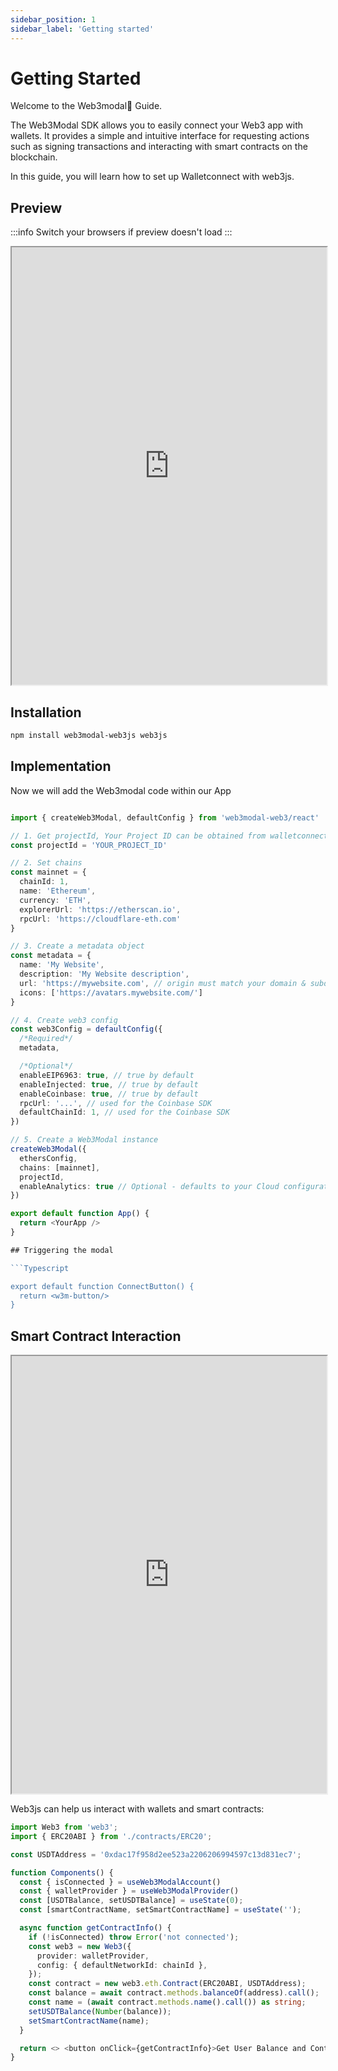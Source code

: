 ```yaml
---
sidebar_position: 1
sidebar_label: 'Getting started'
---
```


# Getting Started

Welcome to the Web3modal📱 Guide.

The Web3Modal SDK allows you to easily connect your Web3 app with wallets. It provides a simple and intuitive interface for requesting actions such as signing transactions and interacting with smart contracts on the blockchain.

In this guide, you will learn how to set up Walletconnect with web3js.



## Preview
:::info
Switch your browsers if preview doesn't load
:::
<iframe width="100%" height="700px"  src="https://stackblitz.com/edit/vitejs-vite-cg7ctd?file=src%2FApp.tsx,package.json,.env,src%2Fvite-env.d.ts&terminal=dev"></iframe>



## Installation

```bash
npm install web3modal-web3js web3js
```

## Implementation

Now we will add the Web3modal code within our App
```typescript

import { createWeb3Modal, defaultConfig } from 'web3modal-web3/react'

// 1. Get projectId, Your Project ID can be obtained from walletconnect.com
const projectId = 'YOUR_PROJECT_ID'

// 2. Set chains
const mainnet = {
  chainId: 1,
  name: 'Ethereum',
  currency: 'ETH',
  explorerUrl: 'https://etherscan.io',
  rpcUrl: 'https://cloudflare-eth.com'
}

// 3. Create a metadata object
const metadata = {
  name: 'My Website',
  description: 'My Website description',
  url: 'https://mywebsite.com', // origin must match your domain & subdomain
  icons: ['https://avatars.mywebsite.com/']
}

// 4. Create web3 config
const web3Config = defaultConfig({
  /*Required*/
  metadata,

  /*Optional*/
  enableEIP6963: true, // true by default
  enableInjected: true, // true by default
  enableCoinbase: true, // true by default
  rpcUrl: '...', // used for the Coinbase SDK
  defaultChainId: 1, // used for the Coinbase SDK
})

// 5. Create a Web3Modal instance
createWeb3Modal({
  ethersConfig,
  chains: [mainnet],
  projectId,
  enableAnalytics: true // Optional - defaults to your Cloud configuration
})

export default function App() {
  return <YourApp />
}

## Triggering the modal

```Typescript

export default function ConnectButton() {
  return <w3m-button/>
}

```

## Smart Contract Interaction

<iframe width="100%" height="700px"  src="https://stackblitz.com/edit/vitejs-vite-itfrzf?file=src%2FApp.tsx"></iframe>

Web3js can help us interact with wallets and smart contracts:

```Typescript
import Web3 from 'web3';
import { ERC20ABI } from './contracts/ERC20';

const USDTAddress = '0xdac17f958d2ee523a2206206994597c13d831ec7';

function Components() {
  const { isConnected } = useWeb3ModalAccount()
  const { walletProvider } = useWeb3ModalProvider()
  const [USDTBalance, setUSDTBalance] = useState(0); 
  const [smartContractName, setSmartContractName] = useState(''); 

  async function getContractInfo() {
    if (!isConnected) throw Error('not connected');
    const web3 = new Web3({
      provider: walletProvider,
      config: { defaultNetworkId: chainId },
    });
    const contract = new web3.eth.Contract(ERC20ABI, USDTAddress);
    const balance = await contract.methods.balanceOf(address).call();
    const name = (await contract.methods.name().call()) as string;
    setUSDTBalance(Number(balance));
    setSmartContractName(name);
  }

  return <> <button onClick={getContractInfo}>Get User Balance and Contract name</button> <p> Balance: {USDTBalance} smartContractName: {smartContractName}</p></>
}

```
